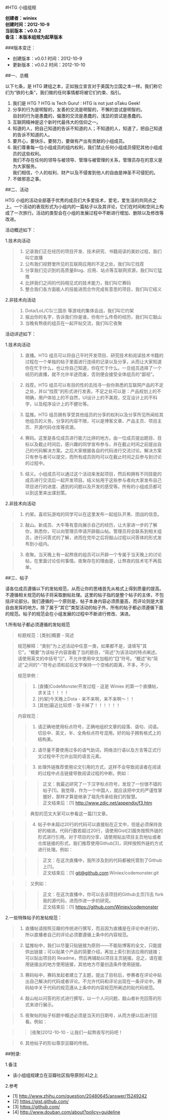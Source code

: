 #HTG 小组组规

<b>创建者：winiex <br />
创建时间：2012-10-9 <br />
当前版本：v0.0.2 <br />
备注：本版本组规为起草版本 <br />
</b>

###版本变迁：
* 创建版本：v0.0.1 时间：2012-10-9
* 更新版本：v0.0.2 时间：2012-10-10

##一、总概

以下七条，是 HTG 建组之本，正如独立宣言对于美国为立国之本一样。我们称它们为“铁的七条”，我们做的任何事情都将被它们约束、指引。

1. 我们是 HTG ? HTG is Tech Guru! : HTG is not just oTaku Geek!
2. 分享的行为是明智的，友善的交流是明智的，不懈的尝试是明智的。 <br />
   自封的行为是愚蠢的，偏激的交流是愚蠢的，浅显的尝试是愚蠢的。
3. 互联网精神是这个新时代最伟大的信仰之一。
4. 知道的人，把自己知道的告诉不知道的人；不知道的人，知道了，把自己知道的告诉不知道的人。
5. 要开心，要快乐，要努力，要做有产出有贡献的小组成员。
6. 我们尊重每一位小组成员的组内权利，我们禁止任何小组成员侵犯其他小组成员的这些权利。<br />
   我们不存在任何的领导与被领导、管理与被管理的关系，管理员存在的意义是为大家服务。<br />
   我们相信，个人的权利、财产以及不侵害到他人的自由是神圣不可侵犯的。<br />
7. 不做邪恶之事。

##二、活动

HTG 小组的活动全部基于优秀的成员们大多爱技术，爱宅，爱生活的共同点之上。一个活动的表现形式为小组内的一篇帖子以及其评论，它们在时间和空间上构成了一次旅行。活动的类型会在小组的发展过程中不断进行增加、删除以及修改等改进。

活动概述如下：

1.技术向活动

>1) 记录我们正在经历的项目开发、技术研究、书籍阅读的美妙过程，我们叫它直播 <br />
>2) 公布我们视野里所见的互联网应用的不足之处，我们叫它找茬 <br />
>3) 分享我们见识到的高质量Blog、应用、站点等互联网资源，我们叫它猛推 <br />
>4) 比拼我们之间的代码相见式的技术能力，我们叫它赛码 <br />
>5) 整合我们各方面能人的技能进而合作完成有意思的项目，我们叫它结义 <br />

2.非技术向活动

>1) Dota/LoL/CS/三国杀 等游戏的集体会战，我们叫它约架 <br />
>2) 报出你的名字，告诉我们你是谁，你有什么传奇的经历，我们叫它敲山 <br />
>3) 当晚有熬夜的组员在一起开帖交流，我们叫它夜聚 <br />

活动详述如下：<br />

1.技术向活动

>1) 直播。HTG 组员可以将自己平时开发项目、研究技术和阅读技术书籍的过程在一个单独的帖子里面进行连续的记录以及分享，从而让大家知道你在忙于什么，也让你自己知道，你在忙于什么。一旦组员选择了一个经历的直播，就不允许半途而废，否则便会接受全体组员的“鄙视”。<br />

>2) 找茬。HTG 组员可以有目的性的去找寻一些你熟悉的互联网产品的不足之处，并以“找茬”的形式进行发表。不足之处可以是：产品规划上的不明确，用户体验上的不自然，UI设计上的不美观，交互设计上的不科学，以及程序设计上的不健壮等。<br />

>3) 猛推。HTG 组员拥有享受其他组员的分享的权利以及分享所见所闻给其他组员的义务。分享的内容不限，可以是博客文章、产品主页、项目主页、开源代码仓库等资源。<br />

>4) 赛码。这里是各位成员进行能力比拼的地方。由一位成员提出题目、目标以及截止时间后，感兴趣的同学宣布参与，并在截止时间之前提出自己的代码解决方案。之后大家根据各自的代码进行交流讨论。解决方案只有参与者可以提交，而所有成员则均可以在截止时间之后参与到讨论的过程中。<br />

>5) 结义。小组成员可以通过这个活动来发起项目，然后和拥有不同技能的成员进行交流后一起开发项目。结义帖用于这些参与者向大家发布自己项目进行的进度、遇到的问题以及开发的感受等。所有的小组成员都可以到这里来出谋划策。<br />

2.非技术向活动

>1) 约架。喜欢玩游戏的同学可以在这里发布一起组队开黑、团战的信息。<br />

>2) 敲山。新成员、大牛等有意向展示自己的经历，让大家进一步的了解你，熟悉你，可以向管理员申请开辟敲山帖。管理员将会联系到相关组员，进行问答式的了解，进而在完毕之后将敲山过程以问答体的形式发布到小组内。<br />

>3) 夜聚。当天晚上有一起熬夜的组员可以开辟一个专属于当天晚上的讨论帖，在里面讨论任何事情。夜聚存在的理由是，让熬夜的技术宅不再孤单。<br />

##三、帖子

请各位成员遵循以下的发帖规范，从而让你的思绪首先从格式上得到质量的提高。不遵循相关规范的帖子将采取删帖处理。这里的帖子指的是整个帖子的主体，不包括评论部分。我们遵循的一个原则是，帖子本身内容必须质量高，而评论则是大家自由发挥的地方。除了属于“其它”类型活动的帖子外，所有的帖子都必须遵循下面的规范。帖子的规范会在小组发展的过程中不断进行修改、演进。
	

1.所有帖子都必须遵循的发帖规范

>标题规范：[类别]概要 - 简述 <br />

>规范解释：“类别”为上述活动中任意一类，如果都不是，请填写“其它”。“概要”为该帖子内容直截了当的题目，“简述”为该活动的特点阐述。请使用英文的中括号“[]”，不允许使用中文加粗的“【】”符号。“概述”和“简述”之间的“-”符号必须和前后文字保持一个空格的距离，不多，不少。 <br />

>规范举例：<br />
>>1) [直播]CodeMonster开发过程 - 这是 Winiex 的第一个直播帖，求关注！！！！ <br />
>>2) [约架]今天晚上Dota - 来不来啊，来不来啊～！！ <br />
>>3) [其他]最近比较烦 - 饭卡掉了！！！！！！ <br />

>内容规范：
>>1) 请正确地使用标点符号，正确地组织文章的段落、语句、词语。切忌中、英文，半、全角标点符号混用。好的帖子拥有格式上的结构美。 <br />

>>2) 请尽量不要使用过多的语气助词，网络流行语以及方言等正式行文过程中不允许出现的语言元素。 <br />

>>3) 处理外链推荐使用论文引用的方式，这样不会导致阅读者在阅读的过程中点击链接导致阅读过程的中断。例如： <br />

>>>正文：我最近研究了一下汉字标点符号，发现了一份很不错的帖子[1]。我觉得，作为一个中国人，就应该把中文的严谨性掌握好，那样才算是继承了祖先传承给我们的智慧。 <br />
>>>正文结束后：[1] http://www.zdic.net/appendix/f3.htm

>>典型的范文大家可以参看这一篇[1]文章。

>>4) 帖子中未超过20行的代码可以直接贴在正文中，但是必须保持良好的缩进。代码行数若超过20行，请使用Gist[2]服务按照外链的形式进行引用。对于项目的分享，请使用贴出项目主页地址或者仓库链接的形式，我们推荐使用Github[3]，同样按照外链的方式进行处理。例如： <br />

>>>正文：在这次直播中，我所涉及到的代码都被托管到了Github上[1]。<br />
>>>正文结束后：[1] git@github.com:Winiex/codemonster.git

>>又例如： <br />

>>>正文：在这次直播中，你可以去该项目的Github主页[1]去 fork 我的源代码，进而作进一步的研究。<br />
>>>正文结束后：[1] https://github.com/Winiex/codemonster

2.一些特殊帖子的发帖规范：

>1) 直播帖请按照豆瓣的传统进行撰写，而且因为直播是在评论中进行的，所以直播者自己的评论必须要遵循上条中的内容规范。 <br />

>2) 猛推帖中，我们以尽量只贴链接为原则——不能贴博客的全文，只能提供出链接；可以贴某个产品的简要介绍，再加上索引到该应用的链接；可以贴出项目的 Readme，然后再辅助以项目主页链接。总之，请在能用链接出的地方使用链接，其他地方尽量创造条件使用链接。 <br />

>3) 赛码帖中，赛码发起者建立了主题，提出了目标后，参赛者在评论中贴出自己解决的代码或者评论。不允许代码和评论出现在一条评论中。赛码帖中关于代码的规范遵从上条中的内容规范所阐述的贴代码规范。 <br />

>4) 敲山帖以问答的形式进行撰写，以一个人问问题，敲山者补充回答的形式来进行展示。 <br />

>5) 夜聚帖的帖子标题中概述必须是当天的日期号，从而方便以后进行回看。例如： <br />

>>	[夜聚]2012-10-10 - 让我们一起熬夜写代码吧！ <br />

>6) 其他帖子的形似尊崇豆瓣的传统。 <br />
		
##附录:	

1.备注

* 该小组组规建立在豆瓣社区指导原则[4]之上

2.参考

* [1] http://www.zhihu.com/question/20480645/answer/15249242
* [2] https://gist.github.com/
* [3] https://github.com/
* [4] http://www.douban.com/about?policy=guideline
